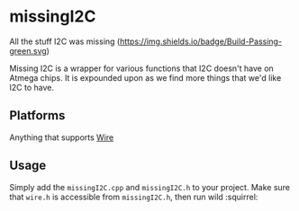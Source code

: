 # missingI2C
All the stuff I2C was missing
(https://img.shields.io/badge/Build-Passing-green.svg)


Missing I2C is a wrapper for various functions that I2C doesn't have on Atmega chips. It is expounded upon as we find more things that we'd like I2C to have. 

## Platforms
Anything that supports [Wire](https://www.arduino.cc/en/reference/wire "Arduino Wire Documentation")

## Usage
Simply add the `missingI2C.cpp` and `missingI2C.h` to your project. Make sure that `wire.h` is accessible from `missingI2C.h`, then run wild :squirrel:
